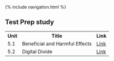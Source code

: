 {% include navigation.html %}

## Test Prep study
<table>
  <tr>
    <th>Unit</th>
    <th>Title</th>
    <th>Link</th>
  </tr>
  <tr>
    <td>5.1</td>
    <td>Beneficial and Harmful Effects</td>
    <td><a href="https://Stanleyy03840.github.io/testprep/51">Link</a></td>
  </tr>
  <tr>
    <td>5.2</td>
   <td>Digital Divide</td>
    <td><a href="https://Stanleyy03840.github.io/testprep/52">Link</a></td>
  </tr>
</table>
